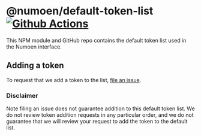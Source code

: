 # @numoen/default-token-list [![Github Actions][gha-badge]][gha]

[gha]: https://github.com/numoen/subgraph/actions
[gha-badge]: https://github.com/Numoen/subgraph/actions/workflows/ci.yml/badge.svg

This NPM module and GitHub repo contains the default token list used in the Numoen interface.

## Adding a token

To request that we add a token to the list,
[file an issue](https://github.com/Numoen/default-token-list/issues/new?assignees=&labels=token+request&template=token-request.md&title=Add+%7BTOKEN_SYMBOL%7D%3A+%7BTOKEN_NAME%7D).

### Disclaimer

Note filing an issue does not guarantee addition to this default token list.
We do not review token addition requests in any particular order, and we do not
guarantee that we will review your request to add the token to the default list.
